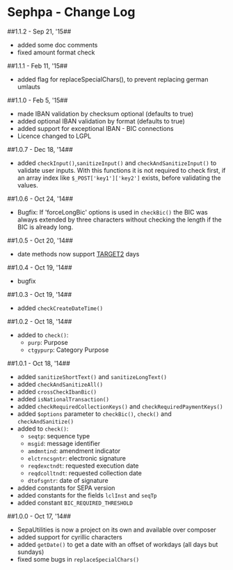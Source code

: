 Sephpa - Change Log
===============

##1.1.2 - Sep 21, '15##
- added some doc comments
- fixed amount format check

##1.1.1 - Feb 11, '15##
- added flag for replaceSpecialChars(), to prevent replacing german umlauts

##1.1.0 - Feb 5, '15##
- made IBAN validation by checksum optional (defaults to true)
- added optional IBAN validation by format (defaults to true)
- added support for exceptional IBAN - BIC connections
- Licence changed to LGPL

##1.0.7 - Dec 18, '14##
- added `checkInput()`,`sanitizeInput()` and `checkAndSanitizeInput()` to validate user inputs.
With this functions it is not required to check first, if an array index like `$_POST['key1']['key2']` 
exists, before validating the values.

##1.0.6 - Oct 24, '14##
- Bugfix: If 'forceLongBic' options is used in `checkBic()` the BIC was always extended by three
characters without checking the length if the BIC is already long.

##1.0.5 - Oct 20, '14##
- date methods now support [TARGET2](http://en.wikipedia.org/wiki/TARGET2#TARGET2_holidays) days

##1.0.4 - Oct 19, '14##
- bugfix

##1.0.3 - Oct 19, '14##
- added `checkCreateDateTime()`

##1.0.2 - Oct 18, '14##
- added to `check()`:
  - `purp`: Purpose
  - `ctgypurp`: Category Purpose
  
##1.0.1 - Oct 18, '14##
- added `sanitizeShortText()` and `sanitizeLongText()`
- added `checkAndSanitizeAll()`
- added `crossCheckIbanBic()`
- added `isNationalTransaction()`
- added `checkRequiredCollectionKeys()` and `checkRequiredPaymentKeys()`
- added `$options` parameter to `checkBic()`, `check()` and `checkAndSanitize()`
- added to `check()`:
  - `seqtp`: sequence type
  - `msgid`: message identifier
  - `amdmntind`: amendment indicator
  - `elctrncsgntr`: electronic signature
  - `reqdexctndt`: requested execution date
  - `reqdcolltndt`: requested collection date
  - `dtofsgntr`: date of signature
- added constants for SEPA version
- added constants for the fields `lclInst` and `seqTp`
- added constant `BIC_REQUIRED_THRESHOLD`

##1.0.0 - Oct 17, '14##
- SepaUtilities is now a project on its own and available over composer
- added support for cyrillic characters
- added `getDate()` to get a date with an offset of workdays (all days but sundays)
- fixed some bugs in `replaceSpecialChars()`
